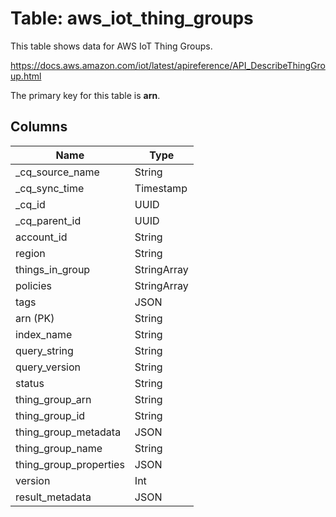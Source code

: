# Table: aws_iot_thing_groups

This table shows data for AWS IoT Thing Groups.

https://docs.aws.amazon.com/iot/latest/apireference/API_DescribeThingGroup.html

The primary key for this table is **arn**.

## Columns

| Name          | Type          |
| ------------- | ------------- |
|_cq_source_name|String|
|_cq_sync_time|Timestamp|
|_cq_id|UUID|
|_cq_parent_id|UUID|
|account_id|String|
|region|String|
|things_in_group|StringArray|
|policies|StringArray|
|tags|JSON|
|arn (PK)|String|
|index_name|String|
|query_string|String|
|query_version|String|
|status|String|
|thing_group_arn|String|
|thing_group_id|String|
|thing_group_metadata|JSON|
|thing_group_name|String|
|thing_group_properties|JSON|
|version|Int|
|result_metadata|JSON|